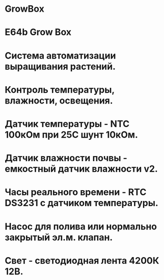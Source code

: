 # GrowBox
# E64b Grow Box

# Система автоматизации выращивания растений.
# Контроль температуры, влажности, освещения.

# Датчик температуры - NTC 100кОм при 25C шунт 10кОм.
# Датчик влажности почвы - емкостный датчик влажности v2.
# Часы реального времени - RTC DS3231 с датчиком температуры.
# Насос для полива или нормально закрытый эл.м. клапан.
# Свет - светодиодная лента 4200К 12В.
